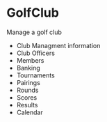 # GolfClub
Manage a golf club

* Club Managment information
* Club Officers
* Members
* Banking
* Tournaments
* Pairings
* Rounds
* Scores
* Results
* Calendar
